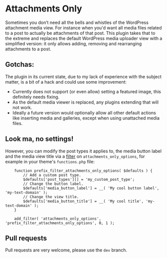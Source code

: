 Attachments Only
================

Sometimes you don’t need all the bells and whistles of the WordPress attachment media view. For instance when you'd want all media files related to a post to actually be attachments of that post. This plugin takes that to the extreme and replaces the default WordPress media uploader view with a simplified version: it only allows adding, removing and rearranging attachments to a post.

## Gotchas:

The plugin in its current state, due to my lack of experience with the subject matter, is a bit of a hack and could use some improvement:

- Currently does not support (or even allow) setting a featured image, this definitely needs fixing.
- As the default media viewer is replaced, any plugins extending that will not work.
- Ideally a future version would optionally allow all other default actions like inserting media and galleries, except when using unattached media files.

## Look ma, no settings!

However, you can modify the post types it applies to, the media button label and the media view title via a [filter](http://codex.wordpress.org/Plugin_API#Filters) on `attachments_only_options`, for example in your theme's `functions.php` file:


```
	function prefix_filter_attachments_only_options( $defaults ) {
		// Add a custom post type.
		$defaults['post_types'][] = 'my_custom_post_type'; 
		// Change the button label.
		$defaults['media_button_label'] = __( 'My cool button label', 'my-text-domain' );
		// Change the view title.
		$defaults['media_button_title'] = __( 'My cool title', 'my-text-domain' ); 
	}
	
	add_filter( 'attachments_only_options', 'prefix_filter_attachments_only_options', 0, 1 );
```

## Pull requests

Pull requests are very welcome, please use the `dev` branch.